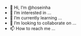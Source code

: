 - 👋 Hi, I’m @hoseinha
- 👀 I’m interested in ...
- 🌱 I’m currently learning ...
- 💞️ I’m looking to collaborate on ...
- 📫 How to reach me ...

<!---
hoseinha/hoseinha is a ✨ special ✨ repository because its `README.md` (this file) appears on your GitHub profile.
You can click the Preview link to take a look at your changes.
--->
